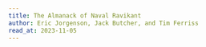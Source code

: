 ```yaml
---
title: The Almanack of Naval Ravikant
author: Eric Jorgenson, Jack Butcher, and Tim Ferriss
read_at: 2023-11-05
---
```

